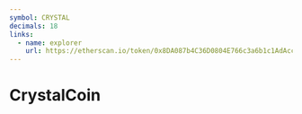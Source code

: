 ```yaml
---
symbol: CRYSTAL
decimals: 18
links:
  - name: explorer
    url: https://etherscan.io/token/0x8DA087b4C36D0804E766c3a6b1c1AdAccc8490c0
---
```


# CrystalCoin
